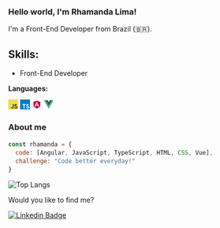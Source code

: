 ### Hello world, I'm Rhamanda Lima! 

I'm a Front-End Developer from Brazil (🇧🇷).

## Skills:
- Front-End Developer


**Languages:**  

<code><img height="20" src="https://raw.githubusercontent.com/github/explore/80688e429a7d4ef2fca1e82350fe8e3517d3494d/topics/javascript/javascript.png"></code>
<code><img height="20" src="https://raw.githubusercontent.com/github/explore/80688e429a7d4ef2fca1e82350fe8e3517d3494d/topics/typescript/typescript.png"></code>
<code><img height="20" src="https://raw.githubusercontent.com/github/explore/80688e429a7d4ef2fca1e82350fe8e3517d3494d/topics/angular/angular.png"></code>
<code><img height="20" src="https://raw.githubusercontent.com/github/explore/80688e429a7d4ef2fca1e82350fe8e3517d3494d/topics/vue/vue.png"></code>

### About me

```javascript
const rhamanda = {
  code: [Angular, JavaScript, TypeScript, HTML, CSS, Vue],
  challenge: "Code better everyday!"
}
```

![Top Langs](https://github-readme-stats.vercel.app/api/top-langs/?username=RhamandaLima&langs_count=9&layout=compact)

Would you like to find me?

[![Linkedin Badge](https://img.shields.io/badge/-LinkedIn-blue?style=flat-square&logo=Linkedin&logoColor=white&link=https://www.linkedin.com/in/rhamandalima/)](https://www.linkedin.com/in/rhamandalima/)
